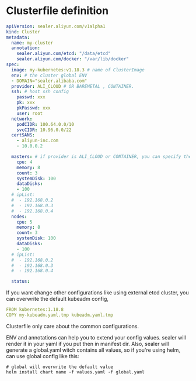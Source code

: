 # Clusterfile definition

```yaml
apiVersion: sealer.aliyun.com/v1alpha1
kind: Cluster
metadata:
  name: my-cluster
  annotation:
    sealer.aliyun.com/etcd: "/data/etcd"
    sealer.aliyun.com/docker: "/var/lib/docker"
spec:
  image: my-kubernetes:v1.18.3 # name of ClusterImage
  env: # the cluster global ENV
  - DOMAIN="sealer.alibaba.com"
  provider: ALI_CLOUD # OR BAREMETAL , CONTAINER.
  ssh: # host ssh config
    passwd: xxx
    pk: xxx
    pkPasswd: xxx
    user: root
  network:
    podCIDR: 100.64.0.0/10
    svcCIDR: 10.96.0.0/22
  certSANS:
    - aliyun-inc.com
    - 10.0.0.2

  masters: # if provider is ALI_CLOUD or CONTAINER, you can specify the number of server, if BAREMETAL using ipList.
    cpu: 4
    memory: 8
    count: 3
    systemDisk: 100
    dataDisks:
    - 100
  # ipList:
  #  - 192.168.0.2
  #  - 192.168.0.3
  #  - 192.168.0.4
  nodes:
    cpu: 5
    memory: 8
    count: 3
    systemDisk: 100
    dataDisks:
    - 100
  # ipList:
  #  - 192.168.0.2
  #  - 192.168.0.3
  #  - 192.168.0.4

  status:
```

If you want change other configurations like using external etcd cluster, you can overwrite the default kubeadm config,

```yaml
FROM kubernetes:1.18.8
COPY my-kubeadm.yaml.tmp kubeadm.yaml.tmp
```

Clusterfile only care about the common configurations.

ENV and annotations can help you to extend your config values. sealer will render it in your yaml if you put then in manifest dir.
Also, sealer will generate a global.yaml witch contains all values, so if you're using helm, can use global config like this:

```shell script
# global will overwrite the default value
helm install chart name -f values.yaml -f global.yaml
```
